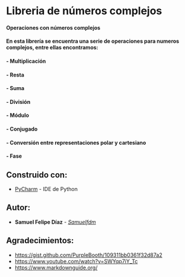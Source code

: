# Libreria de números complejos
#### Operaciones con números complejos
#### En esta librería se encuentra una serie de operaciones para numeros complejos, entre ellas encontramos:
#### - Multiplicación
#### - Resta
#### - Suma
#### - División
#### - Módulo
#### - Conjugado 
#### - Conversión entre representaciones polar y cartesiano
#### - Fase

## Construido con:
- [PyCharm](https://www.jetbrains.com/pycharm/) - IDE de Python
## Autor:
- **Samuel Felipe Díaz** - [*Samuelfdm*](https://github.com/Samuelfdm)
## Agradecimientos:
- <https://gist.github.com/PurpleBooth/109311bb0361f32d87a2>
- <https://www.youtube.com/watch?v=SWYqp7iY_Tc>
- <https://www.markdownguide.org/>